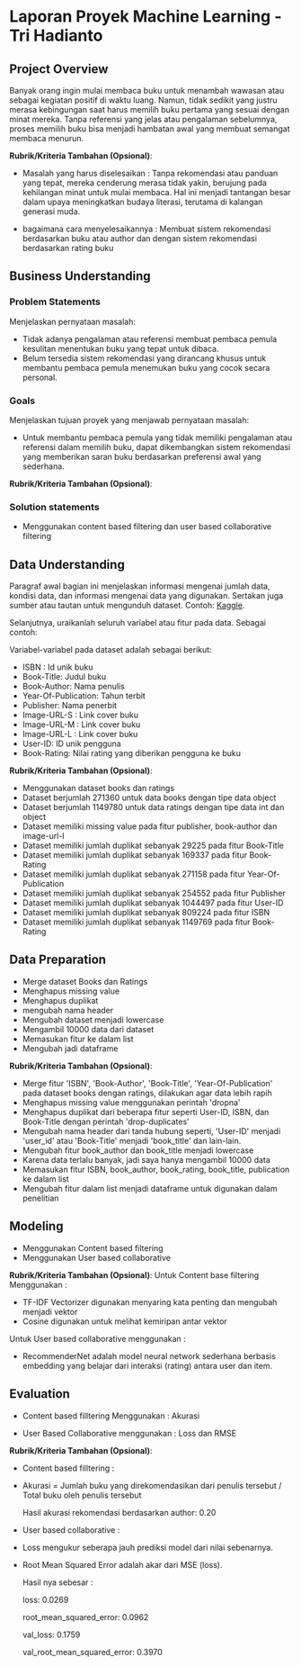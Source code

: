  # Laporan Proyek Machine Learning - Tri Hadianto

## Project Overview

Banyak orang ingin mulai membaca buku untuk menambah wawasan atau sebagai kegiatan positif di waktu luang. Namun, tidak sedikit yang justru merasa kebingungan saat harus memilih buku pertama yang sesuai dengan minat mereka. Tanpa referensi yang jelas atau pengalaman sebelumnya, proses memilih buku bisa menjadi hambatan awal yang membuat semangat membaca menurun.

**Rubrik/Kriteria Tambahan (Opsional)**:
- Masalah yang harus diselesaikan :
  Tanpa rekomendasi atau panduan yang tepat, mereka cenderung merasa tidak yakin, berujung pada kehilangan minat untuk mulai membaca. Hal ini menjadi tantangan besar dalam upaya meningkatkan budaya literasi, terutama di kalangan generasi muda.
  
- bagaimana cara menyelesaikannya :
  Membuat sistem rekomendasi berdasarkan buku atau author dan dengan sistem rekomendasi berdasarkan rating buku

## Business Understanding

### Problem Statements

Menjelaskan pernyataan masalah:
- Tidak adanya pengalaman atau referensi membuat pembaca pemula kesulitan menentukan buku yang tepat untuk dibaca.
- Belum tersedia sistem rekomendasi yang dirancang khusus untuk membantu pembaca pemula menemukan buku yang cocok secara personal.

### Goals

Menjelaskan tujuan proyek yang menjawab pernyataan masalah:
- Untuk membantu pembaca pemula yang tidak memiliki pengalaman atau referensi dalam memilih buku, dapat dikembangkan sistem rekomendasi yang memberikan saran buku berdasarkan preferensi awal yang sederhana.

**Rubrik/Kriteria Tambahan (Opsional)**:
### Solution statements
- Menggunakan content based filtering dan user based collaborative filtering
      
## Data Understanding
Paragraf awal bagian ini menjelaskan informasi mengenai jumlah data, kondisi data, dan informasi mengenai data yang digunakan. Sertakan juga sumber atau tautan untuk mengunduh dataset. Contoh: [Kaggle](https://www.kaggle.com/datasets/arashnic/book-recommendation-dataset).

Selanjutnya, uraikanlah seluruh variabel atau fitur pada data. Sebagai contoh:  

Variabel-variabel pada dataset adalah sebagai berikut:
- ISBN : Id unik buku
- Book-Title: Judul buku
- Book-Author: Nama penulis
- Year-Of-Publication: Tahun terbit
- Publisher: Nama penerbit
- Image-URL-S : Link cover buku
- Image-URL-M : Link cover buku
- Image-URL-L : Link cover buku
- User-ID: ID unik pengguna
- Book-Rating: Nilai rating yang diberikan pengguna ke buku

**Rubrik/Kriteria Tambahan (Opsional)**:
- Menggunakan dataset books dan ratings
- Dataset berjumlah 271360 untuk data books dengan tipe data object
- Dataset berjumlah 1149780 untuk data ratings dengan tipe data int dan object
- Dataset memiliki missing value pada fitur publisher, book-author dan image-url-l
- Dataset memiliki jumlah duplikat sebanyak 29225 pada fitur Book-Title
- Dataset memiliki jumlah duplikat sebanyak 169337 pada fitur Book-Rating
- Dataset memiliki jumlah duplikat sebanyak 271158 pada fitur Year-Of-Publication
- Dataset memiliki jumlah duplikat sebanyak 254552 pada fitur Publisher
- Dataset memiliki jumlah duplikat sebanyak 1044497 pada fitur User-ID
- Dataset memiliki jumlah duplikat sebanyak 809224 pada fitur ISBN
- Dataset memiliki jumlah duplikat sebanyak 1149769 pada fitur Book-Rating

## Data Preparation
- Merge dataset Books dan Ratings
- Menghapus missing value
- Menghapus duplikat
- mengubah nama header 
- Mengubah dataset menjadi lowercase
- Mengambil 10000 data dari dataset 
- Memasukan fitur ke dalam list
- Mengubah jadi dataframe

**Rubrik/Kriteria Tambahan (Opsional)**: 
- Merge fitur 'ISBN', 'Book-Author', 'Book-Title', 'Year-Of-Publication' pada dataset books dengan ratings, dilakukan agar data lebih rapih
- Menghapus missing value menggunakan perintah 'dropna'
- Menghapus duplikat dari beberapa fitur seperti User-ID, ISBN, dan Book-Title dengan perintah 'drop-duplicates'
- Mengubah nama header dari tanda hubung seperti, 'User-ID' menjadi 'user_id' atau 'Book-Title' menjadi 'book_title' dan lain-lain. 
- Mengubah fitur book_author dan book_title menjadi lowercase
- Karena data terlalu banyak, jadi saya hanya mengambil 10000 data
- Memasukan fitur ISBN, book_author, book_rating, book_title, publication ke dalam list
- Mengubah fitur dalam list menjadi dataframe untuk digunakan dalam penelitian

## Modeling
- Menggunakan Content based filtering
- Menggunakan User based collaborative

**Rubrik/Kriteria Tambahan (Opsional)**: 
Untuk Content base filtering Menggunakan : 
- TF-IDF Vectorizer digunakan menyaring kata penting dan mengubah menjadi vektor
- Cosine digunakan untuk melihat kemiripan antar vektor



Untuk User based collaborative menggunakan :
- RecommenderNet adalah model neural network sederhana berbasis embedding yang belajar dari interaksi (rating) antara user dan item. 

## Evaluation
- Content based filltering Menggunakan : 
Akurasi

- User Based Collaborative menggunakan : 
Loss dan RMSE

**Rubrik/Kriteria Tambahan (Opsional)**: 
- Content based filltering :
- Akurasi = Jumlah buku yang direkomendasikan dari penulis tersebut / Total buku oleh penulis tersebut
  
     Hasil akurasi rekomendasi berdasarkan author: 0.20

- User based collaborative : 
- Loss mengukur seberapa jauh prediksi model dari nilai sebenarnya.
- Root Mean Squared Error adalah akar dari MSE (loss).

     Hasil nya sebesar : 

     loss: 0.0269
  
     root_mean_squared_error: 0.0962
  
     val_loss: 0.1759
  
     val_root_mean_squared_error: 0.3970

